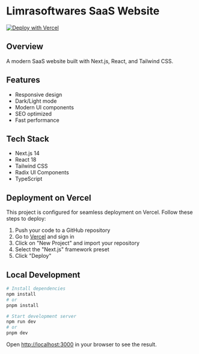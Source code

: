 # Limrasoftwares SaaS Website

[![Deploy with Vercel](https://vercel.com/button)](https://vercel.com/new/clone?repository-url=https%3A%2F%2Fgithub.com%2Fyourusername%2Flimrasoftwares-saas)

## Overview

A modern SaaS website built with Next.js, React, and Tailwind CSS.

## Features

- Responsive design
- Dark/Light mode
- Modern UI components
- SEO optimized
- Fast performance

## Tech Stack

- Next.js 14
- React 18
- Tailwind CSS
- Radix UI Components
- TypeScript

## Deployment on Vercel

This project is configured for seamless deployment on Vercel. Follow these steps to deploy:

1. Push your code to a GitHub repository
2. Go to [Vercel](https://vercel.com) and sign in
3. Click on "New Project" and import your repository
4. Select the "Next.js" framework preset
5. Click "Deploy"

## Local Development

```bash
# Install dependencies
npm install
# or
pnpm install

# Start development server
npm run dev
# or
pnpm dev
```

Open [http://localhost:3000](http://localhost:3000) in your browser to see the result.
